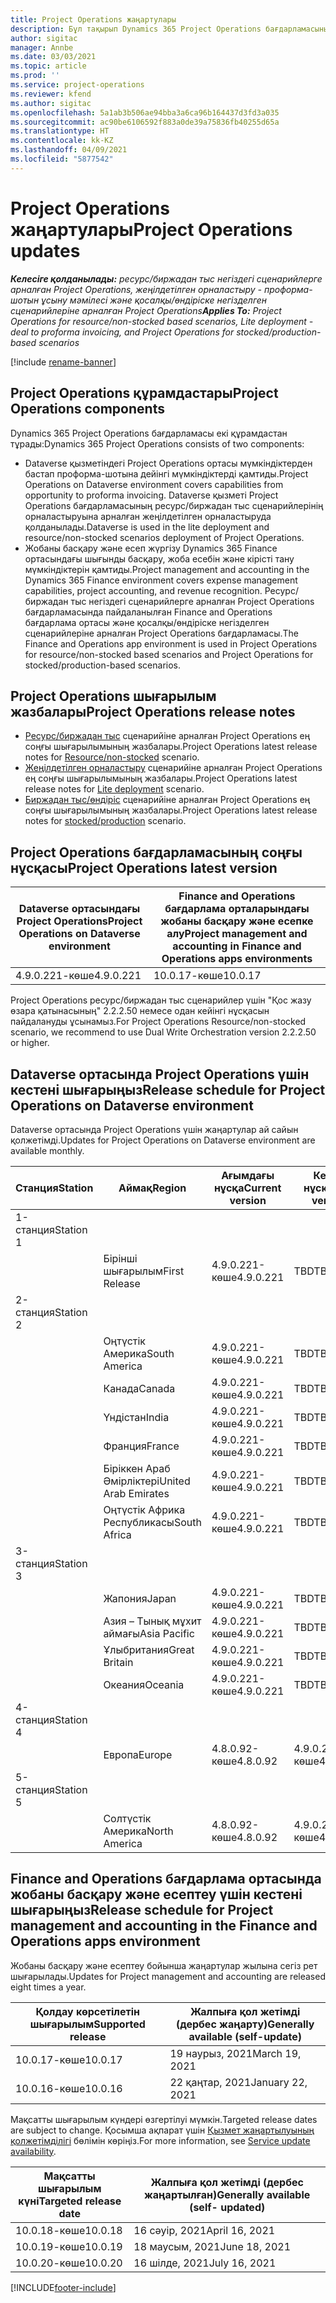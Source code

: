 ```yaml
---
title: Project Operations жаңартулары
description: Бұл тақырып Dynamics 365 Project Operations бағдарламасының шығарылған нұсқалары туралы ақпарат береді.
author: sigitac
manager: Annbe
ms.date: 03/03/2021
ms.topic: article
ms.prod: ''
ms.service: project-operations
ms.reviewer: kfend
ms.author: sigitac
ms.openlocfilehash: 5a1ab3b506ae94bba3a6ca96b164437d3fd3a035
ms.sourcegitcommit: ac90be6106592f883a0de39a75836fb40255d65a
ms.translationtype: HT
ms.contentlocale: kk-KZ
ms.lasthandoff: 04/09/2021
ms.locfileid: "5877542"
---
```

# <a name="project-operations-updates"></a><span data-ttu-id="3fce5-103">Project Operations жаңартулары</span><span class="sxs-lookup"><span data-stu-id="3fce5-103">Project Operations updates</span></span>

<span data-ttu-id="3fce5-104">_**Келесіге қолданылады:** ресурс/биржадан тыс негіздегі сценарийлерге арналған Project Operations, жеңілдетілген орналастыру - проформа-шотын ұсыну мәмілесі және қосалқы/өндіріске негізделген сценарийлеріне арналған Project Operations_</span><span class="sxs-lookup"><span data-stu-id="3fce5-104">_**Applies To:** Project Operations for resource/non-stocked based scenarios, Lite deployment - deal to proforma invoicing, and Project Operations for stocked/production-based scenarios_</span></span>

[!include [rename-banner](~/includes/cc-data-platform-banner.md)]

## <a name="project-operations-components"></a><span data-ttu-id="3fce5-105">Project Operations құрамдастары</span><span class="sxs-lookup"><span data-stu-id="3fce5-105">Project Operations components</span></span>

<span data-ttu-id="3fce5-106">Dynamics 365 Project Operations бағдарламасы екі құрамдастан тұрады:</span><span class="sxs-lookup"><span data-stu-id="3fce5-106">Dynamics 365 Project Operations consists of two components:</span></span>

- <span data-ttu-id="3fce5-107">Dataverse қызметіндегі Project Operations ортасы мүмкіндіктерден бастап проформа-шотына дейінгі мүмкіндіктерді қамтиды.</span><span class="sxs-lookup"><span data-stu-id="3fce5-107">Project Operations on Dataverse environment covers capabilities from opportunity to proforma invoicing.</span></span> <span data-ttu-id="3fce5-108">Dataverse қызметі Project Operations бағдарламасының ресурс/биржадан тыс сценарийлерінің орналастыруына арналған жеңілдетілген орналастыруда қолданылады.</span><span class="sxs-lookup"><span data-stu-id="3fce5-108">Dataverse is used in the lite deployment and resource/non-stocked scenarios deployment of Project Operations.</span></span>
- <span data-ttu-id="3fce5-109">Жобаны басқару және есеп жүргізу Dynamics 365 Finance ортасындағы шығынды басқару, жоба есебін және кірісті тану мүмкіндіктерін қамтиды.</span><span class="sxs-lookup"><span data-stu-id="3fce5-109">Project management and accounting in the Dynamics 365 Finance environment covers expense management capabilities, project accounting, and revenue recognition.</span></span> <span data-ttu-id="3fce5-110">Ресурс/биржадан тыс негіздегі сценарийлерге арналған Project Operations бағдарламасында пайдаланылған Finance and Operations бағдарлама ортасы және қосалқы/өндіріске негізделген сценарийлеріне арналған Project Operations бағдарламасы.</span><span class="sxs-lookup"><span data-stu-id="3fce5-110">The Finance and Operations app environment is used in Project Operations for resource/non-stocked based scenarios and Project Operations for stocked/production-based scenarios.</span></span>

## <a name="project-operations-release-notes"></a><span data-ttu-id="3fce5-111">Project Operations шығарылым жазбалары</span><span class="sxs-lookup"><span data-stu-id="3fce5-111">Project Operations release notes</span></span>
- <span data-ttu-id="3fce5-112">[Ресурс/биржадан тыс](whats-new-apr-2021-resource-based.md) сценарийіне арналған Project Operations ең соңғы шығарылымының жазбалары.</span><span class="sxs-lookup"><span data-stu-id="3fce5-112">Project Operations latest release notes for [Resource/non-stocked](whats-new-apr-2021-resource-based.md) scenario.</span></span>
- <span data-ttu-id="3fce5-113">[Жеңілдетілген орналастыру](../pro/whats-new/whats-new-apr-2021-lite.md) сценарийіне арналған Project Operations ең соңғы шығарылымының жазбалары.</span><span class="sxs-lookup"><span data-stu-id="3fce5-113">Project Operations latest release notes for [Lite deployment](../pro/whats-new/whats-new-apr-2021-lite.md) scenario.</span></span>
- <span data-ttu-id="3fce5-114">[Биржадан тыс/өндіріс](../prod-pma/whats-new/whats-new-mar-2021-stocked.md) сценарийіне арналған Project Operations ең соңғы шығарылымының жазбалары.</span><span class="sxs-lookup"><span data-stu-id="3fce5-114">Project Operations latest release notes for [stocked/production](../prod-pma/whats-new/whats-new-mar-2021-stocked.md) scenario.</span></span>

## <a name="project-operations-latest-version"></a><span data-ttu-id="3fce5-115">Project Operations бағдарламасының соңғы нұсқасы</span><span class="sxs-lookup"><span data-stu-id="3fce5-115">Project Operations latest version</span></span>

| <span data-ttu-id="3fce5-116">Dataverse ортасындағы Project Operations</span><span class="sxs-lookup"><span data-stu-id="3fce5-116">Project Operations on Dataverse environment</span></span> | <span data-ttu-id="3fce5-117">Finance and Operations бағдарлама орталарындағы жобаны басқару және есепке алу</span><span class="sxs-lookup"><span data-stu-id="3fce5-117">Project management and accounting in Finance and Operations apps environments</span></span> | 
| --- | --- |
| <span data-ttu-id="3fce5-118">4.9.0.221-көше</span><span class="sxs-lookup"><span data-stu-id="3fce5-118">4.9.0.221</span></span> | <span data-ttu-id="3fce5-119">10.0.17-көше</span><span class="sxs-lookup"><span data-stu-id="3fce5-119">10.0.17</span></span> |

<span data-ttu-id="3fce5-120">Project Operations ресурс/биржадан тыс сценарийлер үшін "Қос жазу өзара қатынасының" 2.2.2.50 немесе одан кейінгі нұсқасын пайдалануды ұсынамыз.</span><span class="sxs-lookup"><span data-stu-id="3fce5-120">For Project Operations Resource/non-stocked scenario, we recommend to use Dual Write Orchestration version 2.2.2.50 or higher.</span></span>

## <a name="release-schedule-for-project-operations-on-dataverse-environment"></a><span data-ttu-id="3fce5-121">Dataverse ортасында Project Operations үшін кестені шығарыңыз</span><span class="sxs-lookup"><span data-stu-id="3fce5-121">Release schedule for Project Operations on Dataverse environment</span></span>

<span data-ttu-id="3fce5-122">Dataverse ортасында Project Operations үшін жаңартулар ай сайын қолжетімді.</span><span class="sxs-lookup"><span data-stu-id="3fce5-122">Updates for Project Operations on Dataverse environment are available monthly.</span></span> 

| <span data-ttu-id="3fce5-123">Станция</span><span class="sxs-lookup"><span data-stu-id="3fce5-123">Station</span></span>   | <span data-ttu-id="3fce5-124">Аймақ</span><span class="sxs-lookup"><span data-stu-id="3fce5-124">Region</span></span>        | <span data-ttu-id="3fce5-125">Ағымдағы нұсқа</span><span class="sxs-lookup"><span data-stu-id="3fce5-125">Current version</span></span> | <span data-ttu-id="3fce5-126">Келесі нұсқа</span><span class="sxs-lookup"><span data-stu-id="3fce5-126">Next version</span></span> | <span data-ttu-id="3fce5-127">Жалпыға қолжетімді</span><span class="sxs-lookup"><span data-stu-id="3fce5-127">Generally available</span></span> |
|-----------|---------------|-----------------|--------------|---------------------|
| <span data-ttu-id="3fce5-128">1-станция</span><span class="sxs-lookup"><span data-stu-id="3fce5-128">Station 1</span></span> |   &nbsp;      |    &nbsp;       | &nbsp;       |      &nbsp;         |
|   &nbsp;  | <span data-ttu-id="3fce5-129">Бірінші шығарылым</span><span class="sxs-lookup"><span data-stu-id="3fce5-129">First Release</span></span> |  <span data-ttu-id="3fce5-130">4.9.0.221-көше</span><span class="sxs-lookup"><span data-stu-id="3fce5-130">4.9.0.221</span></span>       | <span data-ttu-id="3fce5-131">TBD</span><span class="sxs-lookup"><span data-stu-id="3fce5-131">TBD</span></span>     | <span data-ttu-id="3fce5-132">23 сәуір 21</span><span class="sxs-lookup"><span data-stu-id="3fce5-132">23-Apr-21</span></span>           |
| <span data-ttu-id="3fce5-133">2-станция</span><span class="sxs-lookup"><span data-stu-id="3fce5-133">Station 2</span></span> |   &nbsp;      |    &nbsp;       | &nbsp;       |      &nbsp;         |
|   &nbsp;  | <span data-ttu-id="3fce5-134">Оңтүстік Америка</span><span class="sxs-lookup"><span data-stu-id="3fce5-134">South America</span></span> |  <span data-ttu-id="3fce5-135">4.9.0.221-көше</span><span class="sxs-lookup"><span data-stu-id="3fce5-135">4.9.0.221</span></span>       | <span data-ttu-id="3fce5-136">TBD</span><span class="sxs-lookup"><span data-stu-id="3fce5-136">TBD</span></span>     | <span data-ttu-id="3fce5-137">23 сәуір 21</span><span class="sxs-lookup"><span data-stu-id="3fce5-137">23-Apr-21</span></span>           |
|    &nbsp; | <span data-ttu-id="3fce5-138">Канада</span><span class="sxs-lookup"><span data-stu-id="3fce5-138">Canada</span></span>        |  <span data-ttu-id="3fce5-139">4.9.0.221-көше</span><span class="sxs-lookup"><span data-stu-id="3fce5-139">4.9.0.221</span></span>       | <span data-ttu-id="3fce5-140">TBD</span><span class="sxs-lookup"><span data-stu-id="3fce5-140">TBD</span></span>     | <span data-ttu-id="3fce5-141">23 сәуір 21</span><span class="sxs-lookup"><span data-stu-id="3fce5-141">23-Apr-21</span></span>           |
|   &nbsp;  | <span data-ttu-id="3fce5-142">Үндістан</span><span class="sxs-lookup"><span data-stu-id="3fce5-142">India</span></span>         |  <span data-ttu-id="3fce5-143">4.9.0.221-көше</span><span class="sxs-lookup"><span data-stu-id="3fce5-143">4.9.0.221</span></span>       | <span data-ttu-id="3fce5-144">TBD</span><span class="sxs-lookup"><span data-stu-id="3fce5-144">TBD</span></span>     | <span data-ttu-id="3fce5-145">23 сәуір 21</span><span class="sxs-lookup"><span data-stu-id="3fce5-145">23-Apr-21</span></span>           |
|   &nbsp;  | <span data-ttu-id="3fce5-146">Франция</span><span class="sxs-lookup"><span data-stu-id="3fce5-146">France</span></span>         |  <span data-ttu-id="3fce5-147">4.9.0.221-көше</span><span class="sxs-lookup"><span data-stu-id="3fce5-147">4.9.0.221</span></span>       | <span data-ttu-id="3fce5-148">TBD</span><span class="sxs-lookup"><span data-stu-id="3fce5-148">TBD</span></span>     | <span data-ttu-id="3fce5-149">23 сәуір 21</span><span class="sxs-lookup"><span data-stu-id="3fce5-149">23-Apr-21</span></span>           |
|   &nbsp;  | <span data-ttu-id="3fce5-150">Біріккен Араб Әмірліктері</span><span class="sxs-lookup"><span data-stu-id="3fce5-150">United Arab Emirates</span></span>         |  <span data-ttu-id="3fce5-151">4.9.0.221-көше</span><span class="sxs-lookup"><span data-stu-id="3fce5-151">4.9.0.221</span></span>       | <span data-ttu-id="3fce5-152">TBD</span><span class="sxs-lookup"><span data-stu-id="3fce5-152">TBD</span></span>     | <span data-ttu-id="3fce5-153">23 сәуір 21</span><span class="sxs-lookup"><span data-stu-id="3fce5-153">23-Apr-21</span></span>           |
|   &nbsp;  | <span data-ttu-id="3fce5-154">Оңтүстік Африка Республикасы</span><span class="sxs-lookup"><span data-stu-id="3fce5-154">South Africa</span></span>         |  <span data-ttu-id="3fce5-155">4.9.0.221-көше</span><span class="sxs-lookup"><span data-stu-id="3fce5-155">4.9.0.221</span></span>       | <span data-ttu-id="3fce5-156">TBD</span><span class="sxs-lookup"><span data-stu-id="3fce5-156">TBD</span></span>     | <span data-ttu-id="3fce5-157">23 сәуір 21</span><span class="sxs-lookup"><span data-stu-id="3fce5-157">23-Apr-21</span></span>           |
| <span data-ttu-id="3fce5-158">3-станция</span><span class="sxs-lookup"><span data-stu-id="3fce5-158">Station 3</span></span>  |      &nbsp;   |     &nbsp;      |     &nbsp;   |      &nbsp;         |
|   &nbsp;  | <span data-ttu-id="3fce5-159">Жапония</span><span class="sxs-lookup"><span data-stu-id="3fce5-159">Japan</span></span>         |  <span data-ttu-id="3fce5-160">4.9.0.221-көше</span><span class="sxs-lookup"><span data-stu-id="3fce5-160">4.9.0.221</span></span>       | <span data-ttu-id="3fce5-161">TBD</span><span class="sxs-lookup"><span data-stu-id="3fce5-161">TBD</span></span>     | <span data-ttu-id="3fce5-162">30 сәуір 21</span><span class="sxs-lookup"><span data-stu-id="3fce5-162">30-Apr-21</span></span>           |
|   &nbsp;  | <span data-ttu-id="3fce5-163">Азия – Тынық мұхит аймағы</span><span class="sxs-lookup"><span data-stu-id="3fce5-163">Asia Pacific</span></span>  |  <span data-ttu-id="3fce5-164">4.9.0.221-көше</span><span class="sxs-lookup"><span data-stu-id="3fce5-164">4.9.0.221</span></span>       | <span data-ttu-id="3fce5-165">TBD</span><span class="sxs-lookup"><span data-stu-id="3fce5-165">TBD</span></span>     | <span data-ttu-id="3fce5-166">30 сәуір 21</span><span class="sxs-lookup"><span data-stu-id="3fce5-166">30-Apr-21</span></span>           |
|   &nbsp;  | <span data-ttu-id="3fce5-167">Ұлыбритания</span><span class="sxs-lookup"><span data-stu-id="3fce5-167">Great Britain</span></span> |  <span data-ttu-id="3fce5-168">4.9.0.221-көше</span><span class="sxs-lookup"><span data-stu-id="3fce5-168">4.9.0.221</span></span>       | <span data-ttu-id="3fce5-169">TBD</span><span class="sxs-lookup"><span data-stu-id="3fce5-169">TBD</span></span>     | <span data-ttu-id="3fce5-170">30 сәуір 21</span><span class="sxs-lookup"><span data-stu-id="3fce5-170">30-Apr-21</span></span>           |
|   &nbsp;  | <span data-ttu-id="3fce5-171">Океания</span><span class="sxs-lookup"><span data-stu-id="3fce5-171">Oceania</span></span>       |  <span data-ttu-id="3fce5-172">4.9.0.221-көше</span><span class="sxs-lookup"><span data-stu-id="3fce5-172">4.9.0.221</span></span>       | <span data-ttu-id="3fce5-173">TBD</span><span class="sxs-lookup"><span data-stu-id="3fce5-173">TBD</span></span>     | <span data-ttu-id="3fce5-174">30 сәуір 21</span><span class="sxs-lookup"><span data-stu-id="3fce5-174">30-Apr-21</span></span>           |
| <span data-ttu-id="3fce5-175">4-станция</span><span class="sxs-lookup"><span data-stu-id="3fce5-175">Station 4</span></span> |     &nbsp;    |     &nbsp;      |     &nbsp;   |      &nbsp;         |
|   &nbsp;  | <span data-ttu-id="3fce5-176">Европа</span><span class="sxs-lookup"><span data-stu-id="3fce5-176">Europe</span></span>        |  <span data-ttu-id="3fce5-177">4.8.0.92-көше</span><span class="sxs-lookup"><span data-stu-id="3fce5-177">4.8.0.92</span></span>       | <span data-ttu-id="3fce5-178">4.9.0.221-көше</span><span class="sxs-lookup"><span data-stu-id="3fce5-178">4.9.0.221</span></span>     | <span data-ttu-id="3fce5-179">16 сәуір 21</span><span class="sxs-lookup"><span data-stu-id="3fce5-179">16-Apr-21</span></span>           |
| <span data-ttu-id="3fce5-180">5-станция</span><span class="sxs-lookup"><span data-stu-id="3fce5-180">Station 5</span></span> |     &nbsp;    |     &nbsp;      |     &nbsp;   |      &nbsp;         |
|   &nbsp;  | <span data-ttu-id="3fce5-181">Солтүстік Америка</span><span class="sxs-lookup"><span data-stu-id="3fce5-181">North America</span></span> |  <span data-ttu-id="3fce5-182">4.8.0.92-көше</span><span class="sxs-lookup"><span data-stu-id="3fce5-182">4.8.0.92</span></span>       | <span data-ttu-id="3fce5-183">4.9.0.221-көше</span><span class="sxs-lookup"><span data-stu-id="3fce5-183">4.9.0.221</span></span>     | <span data-ttu-id="3fce5-184">23 сәуір 21</span><span class="sxs-lookup"><span data-stu-id="3fce5-184">23-Apr-21</span></span>           |

## <a name="release-schedule-for-project-management-and-accounting-in-the-finance-and-operations-apps-environment"></a><span data-ttu-id="3fce5-185">Finance and Operations бағдарлама ортасында жобаны басқару және есептеу үшін кестені шығарыңыз</span><span class="sxs-lookup"><span data-stu-id="3fce5-185">Release schedule for Project management and accounting in the Finance and Operations apps environment</span></span>

<span data-ttu-id="3fce5-186">Жобаны басқару және есептеу бойынша жаңартулар жылына сегіз рет шығарылады.</span><span class="sxs-lookup"><span data-stu-id="3fce5-186">Updates for Project management and accounting are released eight times a year.</span></span>

| <span data-ttu-id="3fce5-187">Қолдау көрсетілетін шығарылым</span><span class="sxs-lookup"><span data-stu-id="3fce5-187">Supported release</span></span> | <span data-ttu-id="3fce5-188">Жалпыға қол жетімді (дербес жаңарту)</span><span class="sxs-lookup"><span data-stu-id="3fce5-188">Generally available (self-update)</span></span> |
| --- | --- |
| <span data-ttu-id="3fce5-189">10.0.17-көше</span><span class="sxs-lookup"><span data-stu-id="3fce5-189">10.0.17</span></span> | <span data-ttu-id="3fce5-190">19 наурыз, 2021</span><span class="sxs-lookup"><span data-stu-id="3fce5-190">March 19, 2021</span></span> |
| <span data-ttu-id="3fce5-191">10.0.16-көше</span><span class="sxs-lookup"><span data-stu-id="3fce5-191">10.0.16</span></span> | <span data-ttu-id="3fce5-192">22 қаңтар, 2021</span><span class="sxs-lookup"><span data-stu-id="3fce5-192">January 22, 2021</span></span> |


<span data-ttu-id="3fce5-193">Мақсатты шығарылым күндері өзгертілуі мүмкін.</span><span class="sxs-lookup"><span data-stu-id="3fce5-193">Targeted release dates are subject to change.</span></span> <span data-ttu-id="3fce5-194">Қосымша ақпарат үшін [Қызмет жаңартылуының қолжетімділігі](https://docs.microsoft.com/dynamics365/fin-ops-core/fin-ops/get-started/public-preview-releases?toc=/dynamics365/finance/toc.json) бөлімін көріңіз.</span><span class="sxs-lookup"><span data-stu-id="3fce5-194">For more information, see [Service update availability](https://docs.microsoft.com/dynamics365/fin-ops-core/fin-ops/get-started/public-preview-releases?toc=/dynamics365/finance/toc.json).</span></span>

| <span data-ttu-id="3fce5-195">Мақсатты шығарылым күні</span><span class="sxs-lookup"><span data-stu-id="3fce5-195">Targeted release date</span></span> | <span data-ttu-id="3fce5-196">Жалпыға қол жетімді (дербес жаңартылған)</span><span class="sxs-lookup"><span data-stu-id="3fce5-196">Generally available (self- updated)</span></span> |
| --- | --- |
| <span data-ttu-id="3fce5-197">10.0.18-көше</span><span class="sxs-lookup"><span data-stu-id="3fce5-197">10.0.18</span></span> | <span data-ttu-id="3fce5-198">16 сәуір, 2021</span><span class="sxs-lookup"><span data-stu-id="3fce5-198">April 16, 2021</span></span> |
| <span data-ttu-id="3fce5-199">10.0.19-көше</span><span class="sxs-lookup"><span data-stu-id="3fce5-199">10.0.19</span></span> | <span data-ttu-id="3fce5-200">18 маусым, 2021</span><span class="sxs-lookup"><span data-stu-id="3fce5-200">June 18, 2021</span></span> |
| <span data-ttu-id="3fce5-201">10.0.20-көше</span><span class="sxs-lookup"><span data-stu-id="3fce5-201">10.0.20</span></span> | <span data-ttu-id="3fce5-202">16 шілде, 2021</span><span class="sxs-lookup"><span data-stu-id="3fce5-202">July 16, 2021</span></span> |


[!INCLUDE[footer-include](../includes/footer-banner.md)]

